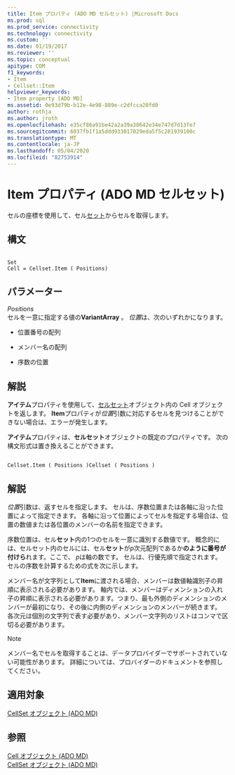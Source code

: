```yaml
---
title: Item プロパティ (ADO MD セルセット) |Microsoft Docs
ms.prod: sql
ms.prod_service: connectivity
ms.technology: connectivity
ms.custom: ''
ms.date: 01/19/2017
ms.reviewer: ''
ms.topic: conceptual
apitype: COM
f1_keywords:
- Item
- Cellset::Item
helpviewer_keywords:
- Item property [ADO MD]
ms.assetid: 0e93d79b-b12e-4e98-889e-c2dfcca20fd0
author: rothja
ms.author: jroth
ms.openlocfilehash: e35cf86a91be42a2a39a38642e34e747d7d13fe7
ms.sourcegitcommit: 6037fb1f1a5ddd933017029eda5f5c281939100c
ms.translationtype: MT
ms.contentlocale: ja-JP
ms.lasthandoff: 05/04/2020
ms.locfileid: "82753914"
---
```

# <a name="item-property-ado-md-cellset"></a>Item プロパティ (ADO MD セルセット)
セルの座標を使用して、セル[セット](../../../ado/reference/ado-md-api/cellset-object-ado-md.md)からセルを取得します。  
  
## <a name="syntax"></a>構文  
  
```  
  
Set  
Cell = Cellset.Item ( Positions)  
```  
  
## <a name="parameters"></a>パラメーター  
 *Positions*  
 セルを一意に指定する値の**VariantArray** 。 *位置*は、次のいずれかになります。  
  
-   位置番号の配列  
  
-   メンバー名の配列  
  
-   序数の位置  
  
## <a name="remarks"></a>解説  
 **アイテム**プロパティを使用して、[セル](../../../ado/reference/ado-md-api/cell-object-ado-md.md)[セット](../../../ado/reference/ado-md-api/cellset-object-ado-md.md)オブジェクト内の Cell オブジェクトを返します。 **Item**プロパティが*位置*引数に対応するセルを見つけることができない場合は、エラーが発生します。  
  
 **アイテム**プロパティは、**セルセット**オブジェクトの既定のプロパティです。 次の構文形式は置き換えることができます。  
  
```  
  
Cellset.Item ( Positions )Cellset ( Positions )  
```  
  
## <a name="remarks"></a>解説  
 *位置*引数は、返すセルを指定します。 セルは、序数位置または各軸に沿った位置によって指定できます。 各軸に沿って位置によってセルを指定する場合は、位置の数値または各位置のメンバーの名前を指定できます。  
  
 序数位置は、セル**セット**内の1つのセルを一意に識別する数値です。 概念的には、セルセット内のセルには、セル**セット**が*p*次元配列であるか**のように番号が付けら**れます。ここで、 *p*は軸の数です。 セルは、行優先順で指定されます。 セルの序数を計算するための式を次に示します。  
  
 メンバー名が文字列として**Item**に渡される場合、メンバーは数値軸識別子の昇順に表示される必要があります。 軸内では、メンバーはディメンションの入れ子の昇順に表示される必要があります。つまり、最も外側のディメンションのメンバーが最初になり、その後に内側のディメンションのメンバーが続きます。 各次元は個別の文字列で表す必要があり、メンバー文字列のリストはコンマで区切る必要があります。  
  
> [!NOTE]
>  メンバー名でセルを取得することは、データプロバイダーでサポートされていない可能性があります。 詳細については、プロバイダーのドキュメントを参照してください。  
  
## <a name="applies-to"></a>適用対象  
 [CellSet オブジェクト (ADO MD)](../../../ado/reference/ado-md-api/cellset-object-ado-md.md)  
  
## <a name="see-also"></a>参照  
 [Cell オブジェクト (ADO MD)](../../../ado/reference/ado-md-api/cell-object-ado-md.md)   
 [CellSet オブジェクト (ADO MD)](../../../ado/reference/ado-md-api/cellset-object-ado-md.md)
